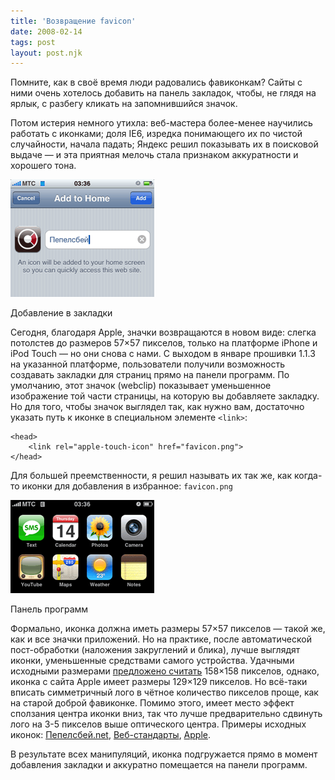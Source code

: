 ```yaml
---
title: 'Возвращение favicon'
date: 2008-02-14
tags: post
layout: post.njk
---
```


Помните, как в своё время люди радовались фавиконкам? Сайты с ними очень хотелось добавить на панель закладок, чтобы, не глядя на ярлык, с разбегу кликать на запомнившийся значок.

Потом истерия немного утихла: веб-мастера более-менее научились работать с иконками; доля IE6, изредка понимающего их по чистой случайности, начала падать; Яндекс решил показывать их в поисковой выдаче — и эта приятная мелочь стала признаком аккуратности и хорошего тона.

[![Добавление в закладки](images/add-t.png)](images/add.png)

Добавление в закладки

Сегодня, благодаря Apple, значки возвращаются в новом виде: слегка потолстев до размеров 57×57 пикселов, только на платформе iPhone и iPod Touch — но они снова с нами. С выходом в январе прошивки 1.1.3 на указанной платформе, пользователи получили возможность создавать закладки для страниц прямо на панели программ. По умолчанию, этот значок (webclip) показывает уменьшенное изображение той части страницы, на которую вы добавляете закладку. Но для того, чтобы значок выглядел так, как нужно вам, достаточно указать путь к иконке в специальном элементе `<link>`:

    <head>
        <link rel="apple-touch-icon" href="favicon.png">
    </head>

Для большей преемственности, я решил называть их так же, как когда-то иконки для добавления в избранное: `favicon.png`

[![Панель программ](images/get-t.png)](images/get.png)

Панель программ

Формально, иконка должна иметь размеры 57×57 пикселов — такой же, как и все значки приложений. Но на практике, после автоматической пост-обработки (наложения закруглений и блика), лучше выглядят иконки, уменьшенные средствами самого устройства. Удачными исходными размерами [предложено считать](http://playgroundblues.com/posts/2008/jan/15/iphone-bookmark-iconage/) 158×158 пикселов, однако, иконка с сайта Apple имеет размеры 129×129 пикселов. Но всё-таки вписать симметричный лого в чётное количество пикселов проще, как на старой доброй фавиконке. Помимо этого, имеет место эффект сползания центра иконки вниз, так что лучше предварительно сдвинуть лого на 3-5 пикселов выше оптического центра. Примеры исходных иконок: [Пепелсбей.net](/static/i/favicon.png), [Веб-стандарты](https://web-standards.ru/apple-touch-icon.png), [Apple](http://www.apple.com/apple-touch-icon.png).

В результате всех манипуляций, иконка подгружается прямо в момент добавления закладки и аккуратно помещается на панели программ.
